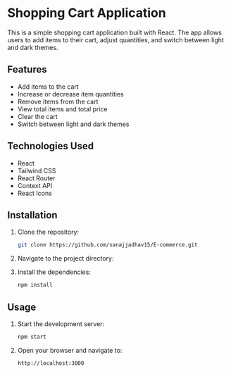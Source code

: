 # Shopping Cart Application

This is a simple shopping cart application built with React. The app allows users to add items to their cart, adjust quantities, and switch between light and dark themes.

## Features

- Add items to the cart
- Increase or decrease item quantities
- Remove items from the cart
- View total items and total price
- Clear the cart
- Switch between light and dark themes

## Technologies Used

- React
- Tailwind CSS
- React Router
- Context API
- React Icons

## Installation

1. Clone the repository:
    ```sh
    git clone https://github.com/sanajjadhav15/E-commerce.git
    ```

2. Navigate to the project directory:

3. Install the dependencies:
    ```sh
    npm install
    ```

## Usage

1. Start the development server:
    ```sh
    npm start
    ```

2. Open your browser and navigate to:
    ```
    http://localhost:3000
    ```


